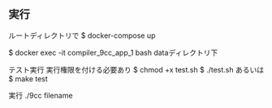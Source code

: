 ## 実行

ルートディレクトリで
$ docker-compose up

$ docker exec -it compiler_9cc_app_1 bash
dataディレクトリ下

テスト実行
実行権限を付ける必要あり
$ chmod +x test.sh
$ ./test.sh
あるいは
$ make test

実行
./9cc filename